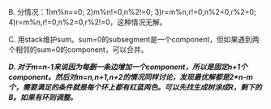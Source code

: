 B. 分情况：1)m%n==0; 2)m%n!=0,n%2!=0; 3)r=m%n,r!=0,n%2=0,r%2=0; 4)r=m%n,r!=0,n%2=0,r%2!=0，这种情况无解。

C. 用stack维护sum。sum=0的subsegment是一个component，但如果遇到两个相邻的sum=0的component，可以合并。

***D. 对于m=n-1来说因为每删一条边增加一个component，所以是固定n+1个component。然后对m=n,n+1,n+2的情况同样讨论，发现最优解都是2\*n-m个，需要满足的条件就是每个环上都有红蓝两色。可以先找生成树涂成R，剩下的B。如果有环则调整。***
